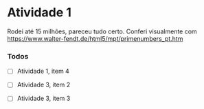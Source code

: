 # Atividade 1

Rodei até 15 milhões, pareceu tudo certo.
Conferi visualmente com https://www.walter-fendt.de/html5/mpt/primenumbers_pt.htm


### Todos
- [ ] Atividade 1, item 4
- [ ] Atividade 3, item 2
- [ ] Atividade 3, item 3

